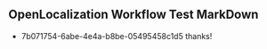 ## OpenLocalization Workflow Test MarkDown
* 7b071754-6abe-4e4a-b8be-05495458c1d5 thanks!

<!--HONumber=Jul16_HO2-->


